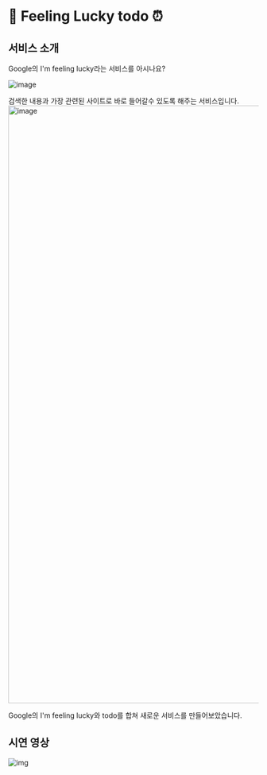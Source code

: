 # 📅 Feeling Lucky todo ⏰


## 서비스 소개
Google의 I'm feeling lucky라는 서비스를 아시나요?

![image](https://user-images.githubusercontent.com/81807434/188199346-1f2da4c7-c873-491e-9648-13bf49c69fcc.png)

검색한 내용과 가장 관련된 사이트로 바로 들어갈수 있도록 해주는 서비스입니다.
<img width="1203" alt="image" src="https://user-images.githubusercontent.com/81807434/188199763-70a4113f-3c3c-466c-835f-25227e68d58e.png">


Google의 I'm feeling lucky와 todo를 합쳐 새로운 서비스를 만들어보았습니다.

## 시연 영상
![img](%EC%8B%9C%EC%97%B0%EC%98%81%EC%83%81.gif)
